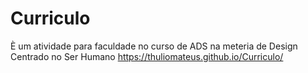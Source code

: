 # Curriculo
È um atividade para faculdade no curso de ADS na meteria de Design Centrado no Ser Humano https://thuliomateus.github.io/Curriculo/
